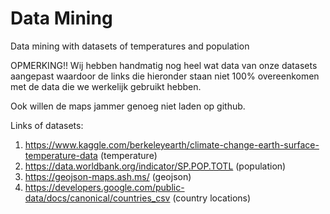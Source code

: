 # Data Mining
Data mining with datasets of temperatures and population


OPMERKING!!
Wij hebben handmatig nog heel wat data van onze datasets aangepast waardoor de links die hieronder staan niet 100% overeenkomen met de data die we werkelijk gebruikt hebben. 

Ook willen de maps jammer genoeg niet laden op github.

Links of datasets:
  1. https://www.kaggle.com/berkeleyearth/climate-change-earth-surface-temperature-data (temperature)
  2. https://data.worldbank.org/indicator/SP.POP.TOTL (population)
  3. https://geojson-maps.ash.ms/ (geojson)
  4. https://developers.google.com/public-data/docs/canonical/countries_csv (country locations)

